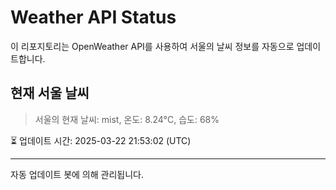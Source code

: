 
# Weather API Status

이 리포지토리는 OpenWeather API를 사용하여 서울의 날씨 정보를 자동으로 업데이트합니다.

## 현재 서울 날씨
> 서울의 현재 날씨: mist, 온도: 8.24°C, 습도: 68%

⏳ 업데이트 시간: 2025-03-22 21:53:02 (UTC)

---
자동 업데이트 봇에 의해 관리됩니다.
